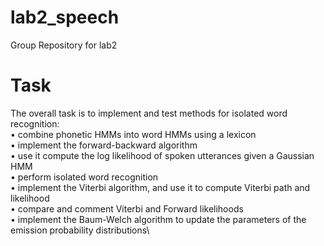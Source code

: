 # lab2_speech
Group Repository for lab2
# Task
The overall task is to implement and test methods for isolated word recognition:\
• combine phonetic HMMs into word HMMs using a lexicon\
• implement the forward-backward algorithm\
• use it compute the log likelihood of spoken utterances given a Gaussian HMM\
• perform isolated word recognition\
• implement the Viterbi algorithm, and use it to compute Viterbi path and likelihood\
• compare and comment Viterbi and Forward likelihoods\
• implement the Baum-Welch algorithm to update the parameters of the emission probability
distributions\
